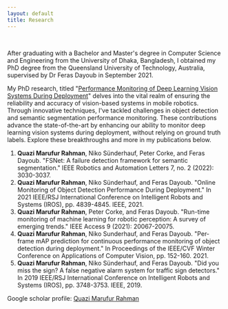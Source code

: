 ```yaml
---
layout: default
title: Research
---
```

<br/>

After graduating with a Bachelor and Master's degree in Computer Science and Engineering from the University of Dhaka, Bangladesh, I obtained my PhD degree from the Queensland University of Technology, Australia, supervised by Dr Feras Dayoub in September 2021. 

My PhD research, titled "[Performance Monitoring of Deep Learning Vision Systems During Deployment](https://eprints.qut.edu.au/229733/1/Quazi%20Marufur_Rahman_Thesis.pdf)" delves into the vital realm of ensuring the reliability and accuracy of vision-based systems in mobile robotics. Through innovative techniques, I've tackled challenges in object detection and semantic segmentation performance monitoring. These contributions advance the state-of-the-art by enhancing our ability to monitor deep learning vision systems during deployment, without relying on ground truth labels. Explore these breakthroughs and more in my publications below.

1. **Quazi Marufur Rahman**, Niko Sünderhauf, Peter Corke, and Feras Dayoub. "FSNet: A failure detection framework for semantic segmentation." IEEE Robotics and Automation Letters 7, no. 2 (2022): 3030-3037.
2. **Quazi Marufur Rahman**, Niko Sünderhauf, and Feras Dayoub. "Online Monitoring of Object Detection Performance During Deployment." In 2021 IEEE/RSJ International Conference on Intelligent Robots and Systems (IROS), pp. 4839-4845. IEEE, 2021.
3. **Quazi Marufur Rahman**, Peter Corke, and Feras Dayoub. "Run-time monitoring of machine learning for robotic perception: A survey of emerging trends." IEEE Access 9 (2021): 20067-20075.
4. **Quazi Marufur Rahman**, Niko Sunderhauf, and Feras Dayoub. "Per-frame mAP prediction for continuous performance monitoring of object detection during deployment." In Proceedings of the IEEE/CVF Winter Conference on Applications of Computer Vision, pp. 152-160. 2021.
5. **Quazi Marufur Rahman**, Niko Sünderhauf, and Feras Dayoub. "Did you miss the sign? A false negative alarm system for traffic sign detectors." In 2019 IEEE/RSJ International Conference on Intelligent Robots and Systems (IROS), pp. 3748-3753. IEEE, 2019.

Google scholar profile: [Quazi Marufur Rahman](https://scholar.google.com.au/citations?user=72Xa_jgAAAAJ&hl=en)

